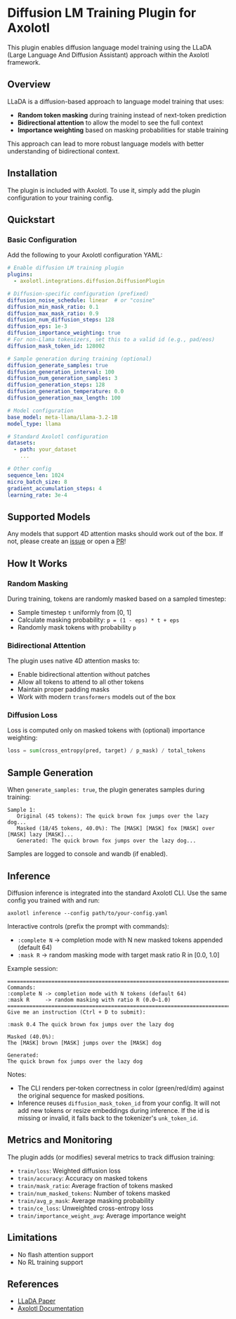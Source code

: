 # Diffusion LM Training Plugin for Axolotl

This plugin enables diffusion language model training using the LLaDA (Large Language
And Diffusion Assistant) approach within the Axolotl framework.

## Overview

LLaDA is a diffusion-based approach to language model training that uses:
- **Random token masking** during training instead of next-token prediction
- **Bidirectional attention** to allow the model to see the full context
- **Importance weighting** based on masking probabilities for stable training

This approach can lead to more robust language models with better understanding of
bidirectional context.

## Installation

The plugin is included with Axolotl. To use it, simply add the plugin configuration to
your training config.

## Quickstart

### Basic Configuration

Add the following to your Axolotl configuration YAML:

```yaml
# Enable diffusion LM training plugin
plugins:
  - axolotl.integrations.diffusion.DiffusionPlugin

# Diffusion-specific configuration (prefixed)
diffusion_noise_schedule: linear  # or "cosine"
diffusion_min_mask_ratio: 0.1
diffusion_max_mask_ratio: 0.9
diffusion_num_diffusion_steps: 128
diffusion_eps: 1e-3
diffusion_importance_weighting: true
# For non-Llama tokenizers, set this to a valid id (e.g., pad/eos)
diffusion_mask_token_id: 128002

# Sample generation during training (optional)
diffusion_generate_samples: true
diffusion_generation_interval: 100
diffusion_num_generation_samples: 3
diffusion_generation_steps: 128
diffusion_generation_temperature: 0.0
diffusion_generation_max_length: 100

# Model configuration
base_model: meta-llama/Llama-3.2-1B
model_type: llama

# Standard Axolotl configuration
datasets:
  - path: your_dataset
    ...

# Other config
sequence_len: 1024
micro_batch_size: 8
gradient_accumulation_steps: 4
learning_rate: 3e-4
```

## Supported Models

Any models that support 4D attention masks should work out of the box. If not, please
create an [issue](https://github.com/axolotl-ai-cloud/axolotl/issues) or open a
[PR](https://github.com/axolotl-ai-cloud/axolotl/compare)!

## How It Works

### Random Masking
During training, tokens are randomly masked based on a sampled timestep:
- Sample timestep `t` uniformly from [0, 1]
- Calculate masking probability: `p = (1 - eps) * t + eps`
- Randomly mask tokens with probability `p`

### Bidirectional Attention
The plugin uses native 4D attention masks to:
- Enable bidirectional attention without patches
- Allow all tokens to attend to all other tokens
- Maintain proper padding masks
- Work with modern `transformers` models out of the box

### Diffusion Loss

Loss is computed only on masked tokens with (optional) importance weighting:

```python
loss = sum(cross_entropy(pred, target) / p_mask) / total_tokens
```

## Sample Generation

When `generate_samples: true`, the plugin generates samples during training:

```
Sample 1:
   Original (45 tokens): The quick brown fox jumps over the lazy dog...
   Masked (18/45 tokens, 40.0%): The [MASK] [MASK] fox [MASK] over [MASK] lazy [MASK]...
   Generated: The quick brown fox jumps over the lazy dog...
```

Samples are logged to console and wandb (if enabled).

## Inference

Diffusion inference is integrated into the standard Axolotl CLI. Use the same config
you trained with and run:

```
axolotl inference --config path/to/your-config.yaml
```

Interactive controls (prefix the prompt with commands):
- `:complete N` → completion mode with N new masked tokens appended (default 64)
- `:mask R` → random masking mode with target mask ratio R in [0.0, 1.0]

Example session:

```
================================================================================
Commands:
:complete N -> completion mode with N tokens (default 64)
:mask R     -> random masking with ratio R (0.0–1.0)
================================================================================
Give me an instruction (Ctrl + D to submit):

:mask 0.4 The quick brown fox jumps over the lazy dog

Masked (40.0%):
The [MASK] brown [MASK] jumps over the [MASK] dog

Generated:
The quick brown fox jumps over the lazy dog
```

Notes:
- The CLI renders per‑token correctness in color (green/red/dim) against the original
  sequence for masked positions.
- Inference reuses `diffusion_mask_token_id` from your config. It will not add new
  tokens or resize embeddings during inference. If the id is missing or invalid, it
  falls back to the tokenizer's `unk_token_id`.

## Metrics and Monitoring

The plugin adds (or modifies) several metrics to track diffusion training:

- `train/loss`: Weighted diffusion loss
- `train/accuracy`: Accuracy on masked tokens
- `train/mask_ratio`: Average fraction of tokens masked
- `train/num_masked_tokens`: Number of tokens masked
- `train/avg_p_mask`: Average masking probability
- `train/ce_loss`: Unweighted cross-entropy loss
- `train/importance_weight_avg`: Average importance weight

## Limitations

- No flash attention support
- No RL training support

## References

- [LLaDA Paper](https://arxiv.org/abs/2404.10406)
- [Axolotl Documentation](https://docs.axolotl.ai/)
